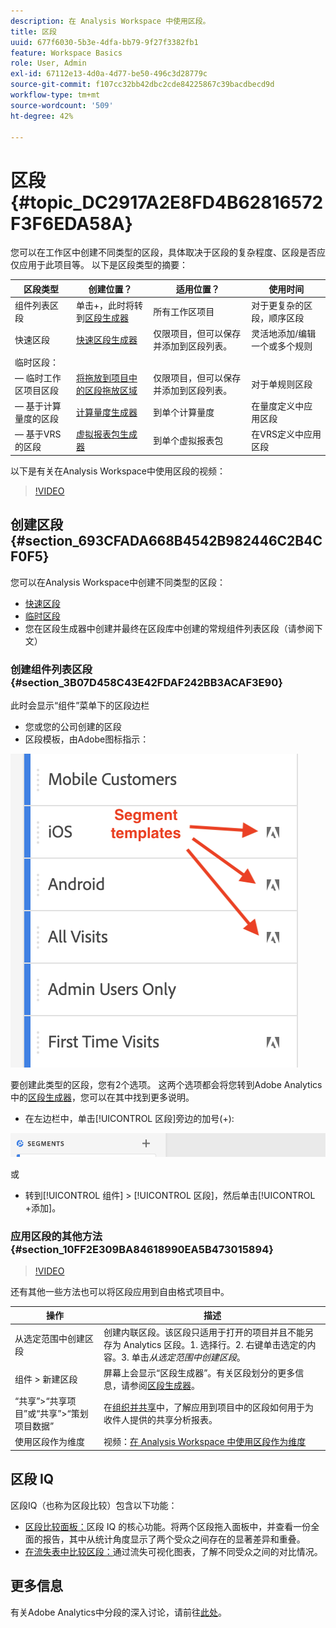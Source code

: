```yaml
---
description: 在 Analysis Workspace 中使用区段。
title: 区段
uuid: 677f6030-5b3e-4dfa-bb79-9f27f3382fb1
feature: Workspace Basics
role: User, Admin
exl-id: 67112e13-4d0a-4d77-be50-496c3d28779c
source-git-commit: f107cc32bb42dbc2cde84225867c39bacdbecd9d
workflow-type: tm+mt
source-wordcount: '509'
ht-degree: 42%

---
```



# 区段 {#topic_DC2917A2E8FD4B62816572F3F6EDA58A}

您可以在工作区中创建不同类型的区段，具体取决于区段的复杂程度、区段是否应仅应用于此项目等。 以下是区段类型的摘要：

| 区段类型 | 创建位置？ | 适用位置？ | 使用时间 |
| --- | --- | --- | --- |
| 组件列表区段 | 单击+，此时将转到[区段生成器](/help/components/segmentation/segmentation-workflow/seg-build.md) | 所有工作区项目 | 对于更复杂的区段，顺序区段 |
| 快速区段 | [快速区段生成器](/help/analyze/analysis-workspace/components/segments/quick-segments.md) | 仅限项目，但可以保存并添加到区段列表。 | 灵活地添加/编辑一个或多个规则 |
| 临时区段： |  |  |  |
|  — 临时工作区项目区段 | [将拖放到项目中的区段拖放区域](/help/analyze/analysis-workspace/components/segments/ad-hoc-segments.md) | 仅限项目，但可以保存并添加到区段列表。 | 对于单规则区段 |
|  — 基于计算量度的区段 | [计算量度生成器](https://experienceleague.adobe.com/docs/analytics/components/calculated-metrics/calcmetric-workflow/metrics-with-segments.html) | 到单个计算量度 | 在量度定义中应用区段 |
|  — 基于VRS的区段 | [虚拟报表包生成器](https://experienceleague.adobe.com/docs/analytics/components/virtual-report-suites/vrs-workflow/vrs-create.html) | 到单个虚拟报表包 | 在VRS定义中应用区段 |

以下是有关在Analysis Workspace中使用区段的视频：

>[!VIDEO](https://video.tv.adobe.com/v/23977/?quality=12)

## 创建区段 {#section_693CFADA668B4542B982446C2B4CF0F5}

您可以在Analysis Workspace中创建不同类型的区段：

* [快速区段](/help/analyze/analysis-workspace/components/segments/quick-segments.md)
* [临时区段](/help/analyze/analysis-workspace/components/segments/ad-hoc-segments.md)
* 您在区段生成器中创建并最终在区段库中创建的常规组件列表区段（请参阅下文）

### 创建组件列表区段 {#section_3B07D458C43E42FDAF242BB3ACAF3E90}

此时会显示“组件”菜单下的区段边栏
* 您或您的公司创建的区段
* 区段模板，由Adobe图标指示：

![](assets/segment_icons.png)

要创建此类型的区段，您有2个选项。 这两个选项都会将您转到Adobe Analytics中的[区段生成器](/help/components/segmentation/segmentation-workflow/seg-build.md)，您可以在其中找到更多说明。

* 在左边栏中，单击[!UICONTROL 区段]旁边的加号(+):

![](assets/create-seg.png)

或

* 转到[!UICONTROL 组件] > [!UICONTROL 区段]，然后单击[!UICONTROL +添加]。


### 应用区段的其他方法 {#section_10FF2E309BA84618990EA5B473015894}

>[!VIDEO](https://video.tv.adobe.com/v/30994/?quality=12)

还有其他一些方法也可以将区段应用到自由格式项目中。

| 操作 | 描述 |
|--- |--- |
| 从选定范围中创建区段 | 创建内联区段。该区段只适用于打开的项目并且不能另存为 Analytics 区段。1. 选择行。2. 右键单击选定的内容。3. 单击&#x200B;*从选定范围中创建区段*。 |
| 组件 > 新建区段 | 屏幕上会显示“区段生成器”。有关区段划分的更多信息，请参阅[区段生成器](https://experienceleague.adobe.com/docs/analytics/components/segmentation/segmentation-workflow/seg-build.html?lang=zh-Hans)。 |
| “共享”>“共享项目”或“共享”>“策划项目数据” | 在[组织并共享](https://experienceleague.adobe.com/docs/analytics/analyze/analysis-workspace/curate-share/curate.html?lang=zh-Hans#concept_4A9726927E7C44AFA260E2BB2721AFC6)中，了解应用到项目中的区段如何用于为收件人提供的共享分析报表。 |
| 使用区段作为维度 | 视频：[在 Analysis Workspace 中使用区段作为维度](https://experienceleague.adobe.com/docs/analytics-learn/tutorials/analysis-workspace/applying-segments/using-segments-as-dimensions-in-analysis-workspace.html?lang=en) |

## 区段 IQ

区段IQ（也称为区段比较）包含以下功能：

* [区段比较面板：](/help/analyze/analysis-workspace/c-panels/c-segment-comparison/segment-comparison.md)区段 IQ 的核心功能。将两个区段拖入面板中，并查看一份全面的报告，其中从统计角度显示了两个受众之间存在的显著差异和重叠。
* [在流失表中比较区段：](/help/analyze/analysis-workspace/visualizations/fallout/compare-segments-fallout.md)通过流失可视化图表，了解不同受众之间的对比情况。

## 更多信息

有关Adobe Analytics中分段的深入讨论，请前往[此处](/help/components/segmentation/seg-overview.md)。